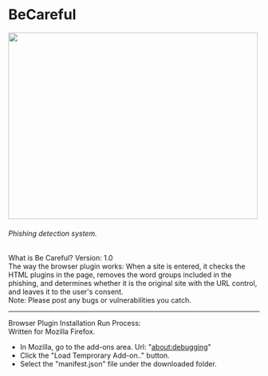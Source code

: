 # BeCareful
<img src="https://user-images.githubusercontent.com/81925511/169692197-c58a20ac-39bb-45f2-8948-edd4951ad92a.jpg" width="500" height="375"/>
<h6>Phishing detection system.</h6>
What is Be Careful? Version: 1.0 <br>
The way the browser plugin works: When a site is entered, it checks the HTML plugins in the page, removes the word groups included in the phishing, and determines whether it is the original site with the URL control, and leaves it to the user's consent.<br>
Note: Please post any bugs or vulnerabilities you catch.<br>
<hr>
Browser Plugin Installation Run Process:<br>
Written for Mozilla Firefox.<br>
<ul>
  <li>In Mozilla, go to the add-ons area. Url: "<a href="about:debugging#/runtime/this-firefox">about:debugging</a>"</li>
  <li>Click the "Load Temprorary Add-on.." button.</li>
  <li>Select the "manifest.json" file under the downloaded folder.</li>
 </ul>


